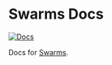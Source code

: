 # Swarms Docs

[![Docs](https://readthedocs.org/projects/swarms/badge/)](https://swarms.readthedocs.io)

Docs for [Swarms](https://github.com/kyegomez/swarms).
